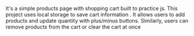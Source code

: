 
 It's a simple products page with shopping cart built to practice js. This project uses local storage to save cart information .
It allows users to add products and update quantity with plus/minus buttons. Similarly, users can remove products from the cart or clear the cart at once
